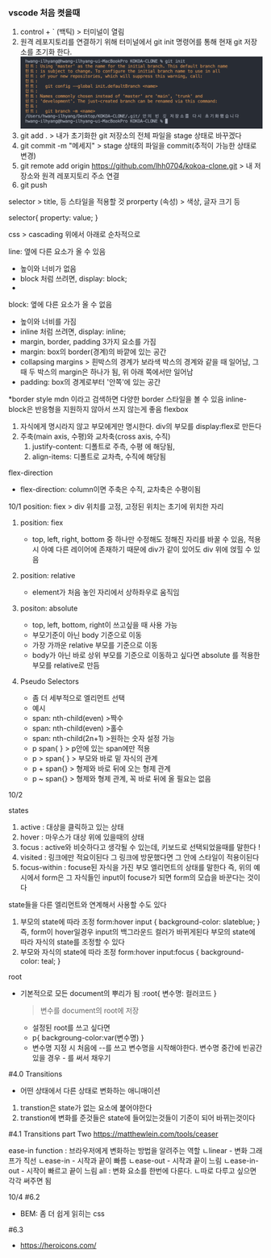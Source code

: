### vscode 처음 켯을때 
1. control + ` (백틱) > 터미널이 열림
2. 원격 레포지토리를 연결하기 위해 터미널에서 git init 명령어를 통해 현재 git 저장소를 초기화 한다.
![img](./asset/01.png)
3. git add . > 내가 초기화한 git 저장소의 전체 파일을 stage 상태로 바꾸겠다
4. git commit -m "메세지" > stage 상태의 파일을 commit(추적이 가능한 상태로 변경)
5. git remote add origin https://github.com/lhh0704/kokoa-clone.git > 내 저장소와 원격 레포지토리 주소 연결
6. git push

selector > title, 등 스타일을 적용할 것
prorperty (속성) > 색상, 글자 크기 등 

selector{
    property: value;
}

css > cascading  위에서 아래로 순차적으로

line: 옆에 다른 요소가 올 수 있음
- 높이와 너비가 없음
- block 처럼 쓰려면, display: block;
- 
block: 옆에 다른 요소가 올 수 없음
- 높이와 너비를 가짐  
- inline 처럼 쓰려면, display: inline;
- margin, border, padding  3가지 요소를 가짐
- margin: box의 border(경계)의 바깥에 있는 공간
- collapsing margins >  흰박스의 경계가 보라색 박스의 경계와 같을 때 일어남, 그때 두 박스의 margin은 하나가 됨, 위 아래 쪽에서만 일어남
- padding: box의 경계로부터 '안쪽'에 있는 공간

*border style mdn 이라고 검색하면 다양한 border 스타일을 볼 수 있음
inline-block은 반응형을 지원하지 않아서 쓰지 않는게 좋음
flexbox
1. 자식에게 명시라지 않고 부모에게만 명시한다. div의 부모를 display:flex로 만든다
2. 주축(main axis, 수평)와 교차축(cross axis, 수직)
   1. justify-content: 디폴트로 주측, 수평 에 해당됨, 
   2. align-items: 디폴트로 교차측, 수직에 해당됨

flex-direction
- flex-direction: column이면 주축은 수직, 교차축은 수평이됨

10/1
position: fiex > div 위치를 고정, 고정된 위치는 초기에 위치한 자리
1. position: fiex
   -  top, left, right, bottom 중 하나만 수정해도 정해진 자리를 바꿀 수 있음, 적용 시 아예 다른 레이어에 존재하기 때문에 div가 같이 있어도 div 위에 얹힐 수 있음

2. position: relative
   - element가 처음 놓인 자리에서 상하좌우로 움직임

3. positon: absolute
   - top, left, bottom, right이 쓰고싶을 때 사용 가능
   - 부모기준이 아닌 body 기준으로 이동
   - 가장 가까운 relative 부모를 기준으로 이동
   - body가 아닌 바로 상위 부모를 기준으로 이동하고 싶다면 absolute 를 적용한 부모를 relative로 만듬

4. Pseudo Selectors
   - 좀 더 세부적으로 엘리먼트 선택
   - 예시
   - span: nth-child(even) >짝수
   - span: nth-child(even) >홀수
   - span: nth-child(2n+1) >원하는 숫자 설정 가능
   - p span{ } > p안에 있는 span에만 적용
   - p > span{ } > 부모와 바로 밑 자식의 관계
   - p + span{} > 형제와 바로 뒤에 오는 형제 관계
   - p ~ span{} > 형제와 형제 관계, 꼭 바로 뒤에 올 필요는 없음

10/2

states
1) active : 대상을 클릭하고 있는 상태
2) hover : 마우스가 대상 위에 있을때의 상태
3) focus : active와 비슷하다고 생각될 수 있는데, 키보드로 선택되었을때를 말한다 !
4) visited : 링크에만 적요이된다 그 링크에 방문했다면 그 안에 스타일이 적용이된다
5) focus-within : focuse된 자식을 가진 부모 엘리먼트의 상태를 말한다
즉, 위의 예시에서 form은 그 자식들인 input이 focuse가 되면 form의 모습을 바꾼다는 것이다


state들을 다른 엘리먼트와 연계해서 사용할 수도 있다
1) 부모의 state에 따라 조정
form:hover input {
background-color: slateblue;
}
즉, form이 hover일경우 input의 백그라운드 컬러가 바뀌게된다
부모의 state에 따라 자식의 state를 조정할 수 있다
2) 부모와 자식의 state에 따라 조정
form:hover input:focus {
background-color: teal;
}

root
- 기본적으로 모든 document의 뿌리가 됨
  :root{
      변수명: 컬러코드
  }
  > 변수를 document의 root에 저장
  - 설정된 root를 쓰고 싶다면
  - p{
    backgroung-color:var(변수명)
    }
  - 변수명 지정 시 처음에 --를 쓰고 변수명을 시작해야한다. 변수명 중간에 빈공간 있을 경우 - 를 써서 채우기

#4.0 Transitions 
- 어떤 상태에서 다른 상태로 변화하는 애니매이션
1. transtion은 state가 없는 요소에 붙어야한다
2. transtion에 변화를 준것들은 state에 들어있는것들이 기준이 되어 바뀌는것이다

#4.1 Transitions part Two
https://matthewlein.com/tools/ceaser

ease-in function : 브라우저에게 변화하는 방법을 알려주는 역할
ㄴlinear - 변화 그래프가 직선
ㄴease-in - 시작과 끝이 빠름
ㄴease-out - 시작과 끝이 느림
ㄴease-in-out - 시작이 빠르고 끝이 느림
all : 변화 요소를 한번에 다룬다.
ㄴ따로 다루고 싶으면 각각 써주면 됨

10/4
#6.2
- BEM: 좀 더 쉽게 읽히는 css

#6.3
- https://heroicons.com/